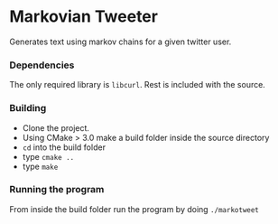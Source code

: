 # Markovian Tweeter
Generates text using markov chains for a given twitter user.

### Dependencies
The only required library is `libcurl`. Rest is included with the source.

### Building
* Clone the project.
* Using CMake > 3.0 make a build folder inside the source directory
* `cd` into the build folder
* type `cmake ..`
* type `make`

### Running the program
From inside the build folder run the program by doing `./markotweet`
